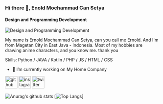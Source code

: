 ### Hi there 👋, Enold Mochammad Can Setya
#### Design and Programming Development
![Design and Programming Development](https://pbs.twimg.com/media/ErSykOMUYAoW63-?format=jpg&name=large)

My name is Ernold Mochammad Can Setya, can you call me Ernold. And I'm from Magetan City in East Java - Indonesia. Most of my hobbies are drawing anime characters, and you know me.
thank you

Skills: Python / JAVA / Kotlin / PHP / JS / HTML / CSS

- 🔭 I’m currently working on My Home Company 


[<img src='https://cdn.jsdelivr.net/npm/simple-icons@3.0.1/icons/github.svg' alt='github' height='40'>](https://github.com/Lux7San)  [<img src='https://cdn.jsdelivr.net/npm/simple-icons@3.0.1/icons/instagram.svg' alt='instagram' height='40'>](https://www.instagram.com/ernold_mcs/)  [<img src='https://cdn.jsdelivr.net/npm/simple-icons@3.0.1/icons/twitter.svg' alt='twitter' height='40'>](https://twitter.com/Lux7_Kun)  

![Anurag's github stats](https://github-readme-stats.vercel.app/api?username=Lux7San&show_icons=true&theme=tokyonight)
[![Top Langs](https://github-readme-stats.vercel.app/api/top-langs/?username=Lux7San&layout=compact)]

